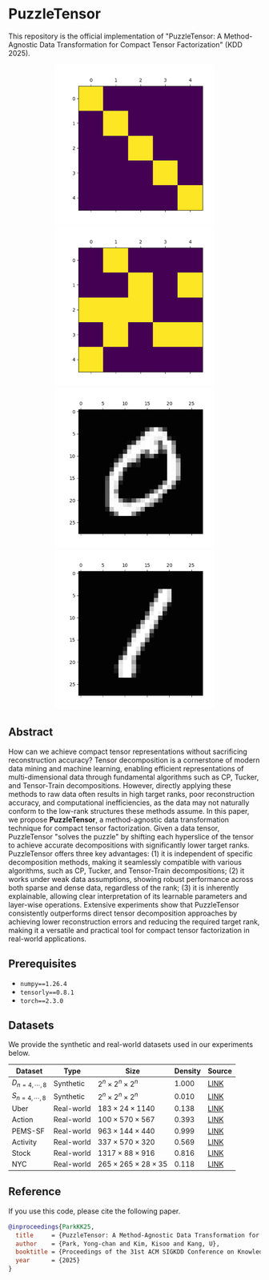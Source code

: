 # PuzzleTensor
This repository is the official implementation of "PuzzleTensor: A Method-Agnostic Data Transformation for Compact Tensor Factorization" (KDD 2025).
<p align="center">
  <img src="https://raw.githubusercontent.com/snudatalab/PuzzleTensor/main/docs/ex-0.gif" width="320"/>
  <img src="https://raw.githubusercontent.com/snudatalab/PuzzleTensor/main/docs/ex-1.gif" width="320"/>
  <br>
  <img src="https://raw.githubusercontent.com/snudatalab/PuzzleTensor/main/docs/mnist-0.gif" width="320"/>
  <img src="https://raw.githubusercontent.com/snudatalab/PuzzleTensor/main/docs/mnist-1.gif" width="320"/>
</p>

## Abstract
How can we achieve compact tensor representations without sacrificing reconstruction accuracy? Tensor decomposition is a cornerstone of modern data mining and machine learning, enabling efficient representations of multi-dimensional data through fundamental algorithms such as CP, Tucker, and Tensor-Train decompositions. However, directly applying these methods to raw data often results in high target ranks, poor reconstruction accuracy, and computational inefficiencies, as the data may not naturally conform to the low-rank structures these methods assume.
In this paper, we propose **PuzzleTensor**, a method-agnostic data transformation technique for compact tensor factorization. Given a data tensor, PuzzleTensor "solves the puzzle" by shifting each hyperslice of the tensor to achieve accurate decompositions with significantly lower target ranks. PuzzleTensor offers three key advantages: (1) it is independent of specific decomposition methods, making it seamlessly compatible with various algorithms, such as CP, Tucker, and Tensor-Train decompositions; (2) it works under weak data assumptions, showing robust performance across both sparse and dense data, regardless of the rank; (3) it is inherently explainable, allowing clear interpretation of its learnable parameters and layer-wise operations. Extensive experiments show that PuzzleTensor consistently outperforms direct tensor decomposition approaches by achieving lower reconstruction errors and reducing the required target rank, making it a versatile and practical tool for compact tensor factorization in real-world applications.



## Prerequisites
- `numpy==1.26.4`
- `tensorly==0.8.1`
- `torch==2.3.0`


## Datasets
We provide the synthetic and real-world datasets used in our experiments below.

| Dataset | Type | Size | Density | Source |
|---------|------|------|---------|--------|
| $D_{n=4,\cdots,8}$ | Synthetic | $2^n \times 2^n \times 2^n$ | $1.000$ | [LINK](https://drive.google.com/open?id=1fkwuug02bgqnRTVNWvSI3bk9Ks1i0DQF&usp=drive_copy) | 
| $S_{n=4,\cdots,8}$ | Synthetic | $2^n \times 2^n \times 2^n$ | $0.010$ | [LINK](https://drive.google.com/open?id=1fkwuug02bgqnRTVNWvSI3bk9Ks1i0DQF&usp=drive_copy) | 
| Uber | Real-world | $183 \times 24 \times 1140$ | $0.138$ | [LINK](http://frostt.io/) | 
| Action | Real-world | $100 \times 570 \times 567$ | $0.393$ | [LINK](https://github.com/titu1994/MLSTM-FCN) | 
| PEMS-SF | Real-world | $963 \times 144 \times 440$ | $0.999$ | [LINK](https://www.timeseriesclassification.com/) | 
| Activity | Real-world | $337 \times 570 \times 320$ | $0.569$ | [LINK](https://github.com/titu1994/MLSTM-FCN) | 
| Stock | Real-world | $1317 \times 88 \times 916$ | $0.816$ | [LINK](https://github.com/jungijang/KoreaStockData) | 
| NYC | Real-world | $265 \times 265 \times 28 \times 35$ | $0.118$ | [LINK](https://www.nyc.gov/site/tlc/about/tlc-trip-record-data.page) | 


## Reference

If you use this code, please cite the following paper.
```bibtex
@inproceedings{ParkKK25,
  title     = {PuzzleTensor: A Method-Agnostic Data Transformation for Compact Tensor Factorization},
  author    = {Park, Yong-chan and Kim, Kisoo and Kang, U},
  booktitle = {Proceedings of the 31st ACM SIGKDD Conference on Knowledge Discovery and Data Mining V.2 (KDD '25)},
  year      = {2025}
}
